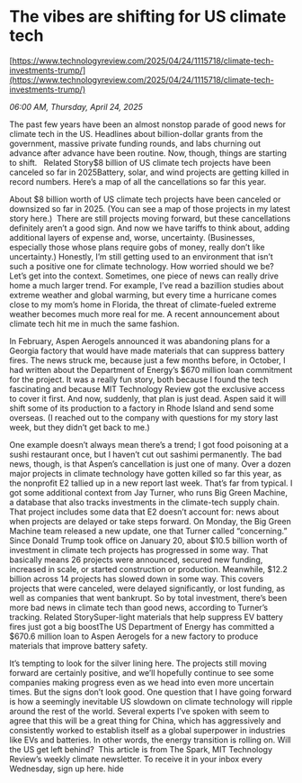 # The vibes are shifting for US climate tech

[https://www.technologyreview.com/2025/04/24/1115718/climate-tech-investments-trump/](https://www.technologyreview.com/2025/04/24/1115718/climate-tech-investments-trump/)

*06:00 AM, Thursday, April 24, 2025*

The past few years have been an almost nonstop parade of good news for climate tech in the US. Headlines about billion-dollar grants from the government, massive private funding rounds, and labs churning out advance after advance have been routine. Now, though, things are starting to shift.   Related Story$8 billion of US climate tech projects have been canceled so far in 2025Battery, solar, and wind projects are getting killed in record numbers. Here’s a map of all the cancellations so far this year.

About $8 billion worth of US climate tech projects have been canceled or downsized so far in 2025. (You can see a map of those projects in my latest story here.)   There are still projects moving forward, but these cancellations definitely aren’t a good sign. And now we have tariffs to think about, adding additional layers of expense and, worse, uncertainty. (Businesses, especially those whose plans require gobs of money, really don’t like uncertainty.) Honestly, I’m still getting used to an environment that isn’t such a positive one for climate technology. How worried should we be? Let’s get into the context. Sometimes, one piece of news can really drive home a much larger trend. For example, I’ve read a bazillion studies about extreme weather and global warming, but every time a hurricane comes close to my mom’s home in Florida, the threat of climate-fueled extreme weather becomes much more real for me. A recent announcement about climate tech hit me in much the same fashion.

In February, Aspen Aerogels announced it was abandoning plans for a Georgia factory that would have made materials that can suppress battery fires. The news struck me, because just a few months before, in October, I had written about the Department of Energy’s $670 million loan commitment for the project. It was a really fun story, both because I found the tech fascinating and because MIT Technology Review got the exclusive access to cover it first. And now, suddenly, that plan is just dead. Aspen said it will shift some of its production to a factory in Rhode Island and send some overseas. (I reached out to the company with questions for my story last week, but they didn’t get back to me.)

One example doesn’t always mean there’s a trend; I got food poisoning at a sushi restaurant once, but I haven’t cut out sashimi permanently. The bad news, though, is that Aspen’s cancellation is just one of many. Over a dozen major projects in climate technology have gotten killed so far this year, as the nonprofit E2 tallied up in a new report last week. That’s far from typical. I got some additional context from Jay Turner, who runs Big Green Machine, a database that also tracks investments in the climate-tech supply chain. That project includes some data that E2 doesn’t account for: news about when projects are delayed or take steps forward. On Monday, the Big Green Machine team released a new update, one that Turner called “concerning.” Since Donald Trump took office on January 20, about $10.5 billion worth of investment in climate tech projects has progressed in some way. That basically means 26 projects were announced, secured new funding, increased in scale, or started construction or production. Meanwhile, $12.2 billion across 14 projects has slowed down in some way. This covers projects that were canceled, were delayed significantly, or lost funding, as well as companies that went bankrupt. So by total investment, there’s been more bad news in climate tech than good news, according to Turner’s tracking. Related StorySuper-light materials that help suppress EV battery fires just got a big boostThe US Department of Energy has committed a $670.6 million loan to Aspen Aerogels for a new factory to produce materials that improve battery safety.

It’s tempting to look for the silver lining here. The projects still moving forward are certainly positive, and we’ll hopefully continue to see some companies making progress even as we head into even more uncertain times. But the signs don’t look good. One question that I have going forward is how a seemingly inevitable US slowdown on climate technology will ripple around the rest of the world. Several experts I’ve spoken with seem to agree that this will be a great thing for China, which has aggressively and consistently worked to establish itself as a global superpower in industries like EVs and batteries. In other words, the energy transition is rolling on. Will the US get left behind?  This article is from The Spark, MIT Technology Review’s weekly climate newsletter. To receive it in your inbox every Wednesday, sign up here. hide

